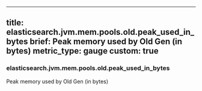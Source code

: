 
---
title: elasticsearch.jvm.mem.pools.old.peak_used_in_bytes
brief: Peak memory used by Old Gen (in bytes)
metric_type: gauge
custom: true
---
### elasticsearch.jvm.mem.pools.old.peak_used_in_bytes

Peak memory used by Old Gen (in bytes)
